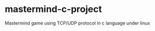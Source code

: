 mastermind-c-project
====================

Mastermind game using TCP/UDP protocol in c language under linux
